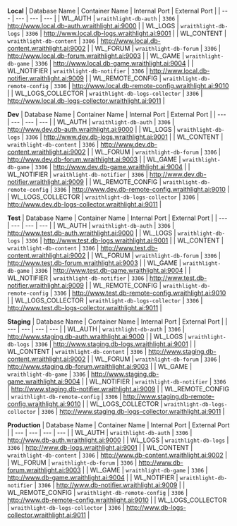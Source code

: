 **Local**
| Database Name     | Container Name                    | Internal Port | External Port                                             |
| ---               | ---                               | ---           | ---                                                       |
| WL_AUTH           | `wraithlight-db-auth`             | `3306`        | http://www.local.db-auth.wraithlight.ai:9000              |
| WL_LOGS           | `wraithlight-db-logs`             | `3306`        | http://www.local.db-logs.wraithlight.ai:9001              |
| WL_CONTENT        | `wraithlight-db-content`          | `3306`        | http://www.local.db-content.wraithlight.ai:9002           |
| WL_FORUM          | `wraithlight-db-forum`            | `3306`        | http://www.local.db-forum.wraithlight.ai:9003             |
| WL_GAME           | `wraithlight-db-game`             | `3306`        | http://www.local.db-game.wraithlight.ai:9004              |
| WL_NOTIFIER       | `wraithlight-db-notifier`         | `3306`        | http://www.local.db-notifier.wraithlight.ai:9009          |
| WL_REMOTE_CONFIG  | `wraithlight-db-remote-config`    | `3306`        | http://www.local.db-remote-config.wraithlight.ai:9010     |
| WL_LOGS_COLLECTOR | `wraithlight-db-logs-collector`   | `3306`        | http://www.local.db-logs-collector.wraithlight.ai:9011    |

**Dev**
| Database Name     | Container Name                    | Internal Port | External Port                                             |
| ---               | ---                               | ---           | ---                                                       |
| WL_AUTH           | `wraithlight-db-auth`             | `3306`        | http://www.dev.db-auth.wraithlight.ai:9000                |
| WL_LOGS           | `wraithlight-db-logs`             | `3306`        | http://www.dev.db-logs.wraithlight.ai:9001                |
| WL_CONTENT        | `wraithlight-db-content`          | `3306`        | http://www.dev.db-content.wraithlight.ai:9002             |
| WL_FORUM          | `wraithlight-db-forum`            | `3306`        | http://www.dev.db-forum.wraithlight.ai:9003               |
| WL_GAME           | `wraithlight-db-game`             | `3306`        | http://www.dev.db-game.wraithlight.ai:9004                |
| WL_NOTIFIER       | `wraithlight-db-notifier`         | `3306`        | http://www.dev.db-notifier.wraithlight.ai:9009            |
| WL_REMOTE_CONFIG  | `wraithlight-db-remote-config`    | `3306`        | http://www.dev.db-remote-config.wraithlight.ai:9010       |
| WL_LOGS_COLLECTOR | `wraithlight-db-logs-collector`   | `3306`        | http://www.dev.db-logs-collector.wraithlight.ai:9011      |

**Test**
| Database Name     | Container Name                    | Internal Port | External Port                                             |
| ---               | ---                               | ---           | ---                                                       |
| WL_AUTH           | `wraithlight-db-auth`             | `3306`        | http://www.test.db-auth.wraithlight.ai:9000               |
| WL_LOGS           | `wraithlight-db-logs`             | `3306`        | http://www.test.db-logs.wraithlight.ai:9001               |
| WL_CONTENT        | `wraithlight-db-content`          | `3306`        | http://www.test.db-content.wraithlight.ai:9002            |
| WL_FORUM          | `wraithlight-db-forum`            | `3306`        | http://www.test.db-forum.wraithlight.ai:9003              |
| WL_GAME           | `wraithlight-db-game`             | `3306`        | http://www.test.db-game.wraithlight.ai:9004               |
| WL_NOTIFIER       | `wraithlight-db-notifier`         | `3306`        | http://www.test.db-notifier.wraithlight.ai:9009           |
| WL_REMOTE_CONFIG  | `wraithlight-db-remote-config`    | `3306`        | http://www.test.db-remote-config.wraithlight.ai:9010      |
| WL_LOGS_COLLECTOR | `wraithlight-db-logs-collector`   | `3306`        | http://www.test.db-logs-collector.wraithlight.ai:9011     |

**Staging**
| Database Name     | Container Name                    | Internal Port | External Port                                                 |
| ---               | ---                               | ---           | ---                                                           |
| WL_AUTH           | `wraithlight-db-auth`             | `3306`        | http://www.staging.db-auth.wraithlight.ai:9000                |
| WL_LOGS           | `wraithlight-db-logs`             | `3306`        | http://www.staging.db-logs.wraithlight.ai:9001                |
| WL_CONTENT        | `wraithlight-db-content`          | `3306`        | http://www.staging.db-content.wraithlight.ai:9002             |
| WL_FORUM          | `wraithlight-db-forum`            | `3306`        | http://www.staging.db-forum.wraithlight.ai:9003               |
| WL_GAME           | `wraithlight-db-game`             | `3306`        | http://www.staging.db-game.wraithlight.ai:9004                |
| WL_NOTIFIER       | `wraithlight-db-notifier`         | `3306`        | http://www.staging.db-notifier.wraithlight.ai:9009            |
| WL_REMOTE_CONFIG  | `wraithlight-db-remote-config`    | `3306`        | http://www.staging.db-remote-config.wraithlight.ai:9010       |
| WL_LOGS_COLLECTOR | `wraithlight-db-logs-collector`   | `3306`        | http://www.staging.db-logs-collector.wraithlight.ai:9011      |


**Production**
| Database Name     | Container Name                    | Internal Port | External Port                                         |
| ---               | ---                               | ---           | ---                                                   |
| WL_AUTH           | `wraithlight-db-auth`             | `3306`        | http://www.db-auth.wraithlight.ai:9000                |
| WL_LOGS           | `wraithlight-db-logs`             | `3306`        | http://www.db-logs.wraithlight.ai:9001                |
| WL_CONTENT        | `wraithlight-db-content`          | `3306`        | http://www.db-content.wraithlight.ai:9002             |
| WL_FORUM          | `wraithlight-db-forum`            | `3306`        | http://www.db-forum.wraithlight.ai:9003               |
| WL_GAME           | `wraithlight-db-game`             | `3306`        | http://www.db-game.wraithlight.ai:9004                |
| WL_NOTIFIER       | `wraithlight-db-notifier`         | `3306`        | http://www.db-notifier.wraithlight.ai:9009            |
| WL_REMOTE_CONFIG  | `wraithlight-db-remote-config`    | `3306`        | http://www.db-remote-config.wraithlight.ai:9010       |
| WL_LOGS_COLLECTOR | `wraithlight-db-logs-collector`   | `3306`        | http://www.db-logs-collector.wraithlight.ai:9011      |
